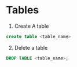 # Tables

1. Create A table
```sql
create table <table_name>
```
2. Delete a table 
```sql 
DROP TABLE <table_name>;
```